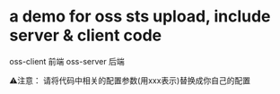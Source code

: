 # a demo for oss sts upload, include server & client code

oss-client 前端
oss-server 后端

⚠️注意： 请将代码中相关的配置参数(用xxx表示)替换成你自己的配置

